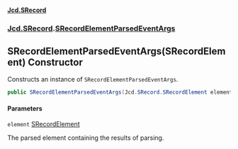 #### [Jcd.SRecord](index.md 'index')
### [Jcd.SRecord](Jcd.SRecord.md 'Jcd.SRecord').[SRecordElementParsedEventArgs](Jcd.SRecord.SRecordElementParsedEventArgs.md 'Jcd.SRecord.SRecordElementParsedEventArgs')

## SRecordElementParsedEventArgs(SRecordElement) Constructor

Constructs an instance of `SRecordElementParsedEventArgs`.

```csharp
public SRecordElementParsedEventArgs(Jcd.SRecord.SRecordElement element);
```
#### Parameters

<a name='Jcd.SRecord.SRecordElementParsedEventArgs.SRecordElementParsedEventArgs(Jcd.SRecord.SRecordElement).element'></a>

`element` [SRecordElement](Jcd.SRecord.SRecordElement.md 'Jcd.SRecord.SRecordElement')

The parsed element containing the results of parsing.